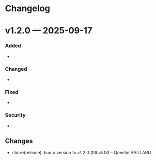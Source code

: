 # Changelog

# v1.2.0 — 2025-09-17

### Added
- 
### Changed
- 
### Fixed
- 
### Security
- 

## Changes
* chore(release): bump version to v1.2.0 (f0bc5f3) – Quentin SAILLARD

